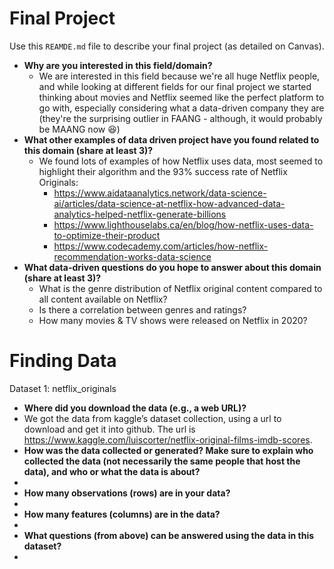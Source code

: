 # Final Project
Use this `REAMDE.md` file to describe your final project (as detailed on Canvas).

* **Why are you interested in this field/domain?**
  * We are interested in this field because we're all huge Netflix people, and while looking at different fields for our final project we started thinking about movies and Netflix seemed like the perfect platform to go with, especially considering what a data-driven company they are (they're the surprising outlier in FAANG - although, it would probably be MAANG now 😆)
* **What other examples of data driven project have you found related to this domain (share at least 3)?**
  * We found lots of examples of how Netflix uses data, most seemed to highlight their algorithm and the 93% success rate of Netflix Originals:
    * https://www.aidataanalytics.network/data-science-ai/articles/data-science-at-netflix-how-advanced-data-analytics-helped-netflix-generate-billions
    * https://www.lighthouselabs.ca/en/blog/how-netflix-uses-data-to-optimize-their-product
    * https://www.codecademy.com/articles/how-netflix-recommendation-works-data-science
* **What data-driven questions do you hope to answer about this domain (share at least 3)?**
  * What is the genre distribution of Netflix original content compared to all content available on Netflix?
  * Is there a correlation between genres and ratings?
  * How many movies & TV shows were released on Netflix in 2020?

# Finding Data
Dataset 1: netflix_originals
* **Where did you download the data (e.g., a web URL)?**
 * We got the data from kaggle’s dataset collection, using a url to download and get it into github. The url is https://www.kaggle.com/luiscorter/netflix-original-films-imdb-scores. 
* **How was the data collected or generated? Make sure to explain who collected the data (not necessarily the same people that host the data), and who or what the data is about?**
 *
* **How many observations (rows) are in your data?**
 *
* **How many features (columns) are in the data?**
 *
* **What questions (from above) can be answered using the data in this dataset?**
 *

